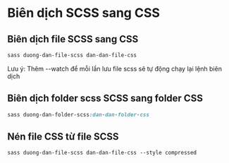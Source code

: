 # Biên dịch SCSS sang CSS

## Biên dịch file SCSS sang CSS

```scss
sass duong-dan-file-scss dan-dan-file-css
```

Lưu ý: Thêm --watch để mỗi lần lưu file scss sẽ tự động chạy lại lệnh biên dịch

## Biên dịch folder scss SCSS sang folder CSS

```scss
sass duong-dan-folder-scss:dan-dan-folder-css
```

## Nén file CSS từ file SCSS
```scss
sass duong-dan-file-scss dan-dan-file-css --style compressed
```